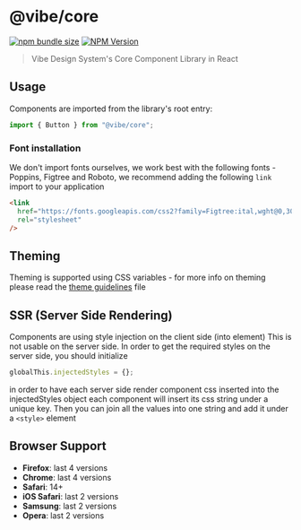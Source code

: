 # @vibe/core

<a href="https://bundlephobia.com/package/@vibe/core"><img alt="npm bundle size" src="https://img.shields.io/bundlephobia/minzip/@vibe/core"></a>
<a href="https://www.npmjs.com/package/@vibe/core"><img alt="NPM Version" src="https://img.shields.io/npm/v/@vibe/core?label=@vibe/core"></a>

> Vibe Design System's Core Component Library in React

## Usage

Components are imported from the library's root entry:

```javascript
import { Button } from "@vibe/core";
```

### Font installation

We don't import fonts ourselves, we work best with the following fonts -
Poppins, Figtree and Roboto, we recommend adding the following `link` import to your application

```html
<link
  href="https://fonts.googleapis.com/css2?family=Figtree:ital,wght@0,300;0,400;0,500;0,600;0,700;0,800;0,900;1,300;1,400;1,500;1,600;1,700;1,800;1,900&family=Poppins:ital,wght@0,100;0,200;0,300;0,400;0,500;0,600;0,700;0,800;0,900;1,100;1,200;1,300;1,400;1,500;1,600;1,700;1,800;1,900&display=swap"
  rel="stylesheet"
/>
```

## Theming

Theming is supported using CSS variables - for more info on theming please read the [theme guidelines](./docs/theming.md) file

## SSR (Server Side Rendering)

Components are using style injection on the client side (into <head> element)
This is not usable on the server side.
In order to get the required styles on the server side, you should initialize

```javascript
globalThis.injectedStyles = {};
```

in order to have each server side render component css inserted into the injectedStyles object
each component will insert its css string under a unique key.
Then you can join all the values into one string and add it under a `<style>` element

## Browser Support

- **Firefox**: last 4 versions
- **Chrome**: last 4 versions
- **Safari**: 14+
- **iOS Safari**: last 2 versions
- **Samsung**: last 2 versions
- **Opera**: last 2 versions
